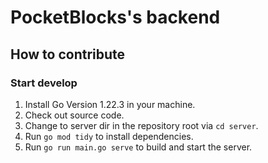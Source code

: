 # PocketBlocks's backend

## How to contribute

### Start develop

1. Install Go Version 1.22.3 in your machine.
2. Check out source code.
3. Change to server dir in the repository root via `cd server`.
4. Run `go mod tidy` to install dependencies.
5. Run `go run main.go serve` to build and start the server.
